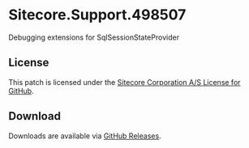 # Sitecore.Support.498507
Debugging extensions for SqlSessionStateProvider

## License  
This patch is licensed under the [Sitecore Corporation A/S License for GitHub](https://github.com/sitecoresupport/Sitecore.Support.498507/blob/master/LICENSE).  

## Download  
Downloads are available via [GitHub Releases](https://github.com/sitecoresupport/Sitecore.Support.498507/releases).  
